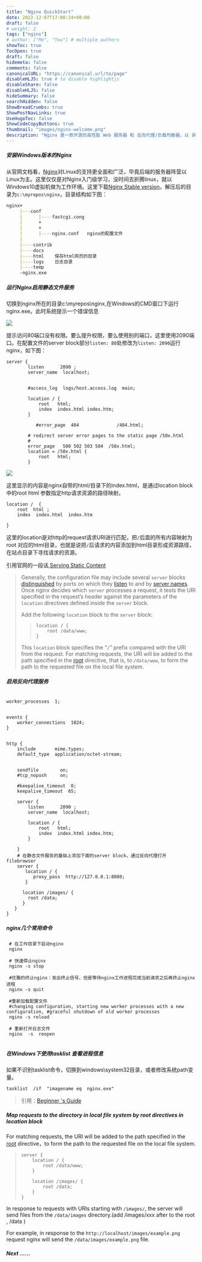 ```yaml
---
title: "Nginx QuickStart"
date: 2022-12-07T17:08:24+08:00
draft: false
# weight: 2
tags: ["nginx"]
# author: ["Me", "You"] # multiple authors
showToc: true
TocOpen: true
draft: false
hidemeta: false
comments: false
canonicalURL: "https://canonical.url/to/page"
disableHLJS: true # to disable highlightjs
disableShare: false
disableHLJS: false
hideSummary: false
searchHidden: false
ShowBreadCrumbs: true
ShowPostNavLinks: true
UseHugoToc: false
ShowCodeCopyButtons: true
thumbnail: "images/nginx-welcome.png"
description: "Nginx 是一款开源的高性能 Web 服务器 和 反向代理/负载均衡器，以 异步非阻塞架构 实现高并发（支持数万连接），具有 低内存占用、高可靠性（热部署）和 灵活配置 等特性。核心应用场景包括：托管静态资源、反向代理隐藏后端服务、负载均衡分发流量，以及支持 SSL 终止、动静分离 和 WebSocket 代理，是现代高并发架构中的关键组件。"
---
```




#####  安装Windows版本的Nginx

  从官网文档看，[Nginx](https://nginx.org/en/download.html)对Linux的支持更全面和广泛，毕竟后端的服务器阵营以Linux为主。这里仅仅是对Nginx入门级学习，没时间去折腾linux，就以Windows10虚拟机做为工作环境。这里下载[Nginx Stable version](https://nginx.org/en/download.html)。解压后的目录为`c:\myrepos\nginx`，目录结构如下图：

  ~~~markdown
  nginx+
       |---conf
       |      |----fastcgi.cong
       |      +
       |      +
       |      |----nginx.conf   nginx的配置文件
       |      
       |----contrib
       |----docs
       |----html    保存html网页的目录
       |----logs    日志目录
       |----temp    
       -nginx.exe    
  
  ~~~

#####   运行Nginx启用静态文件服务

  切换到nginx所在的目录c:\myrepos\nginx,在Windows的CMD窗口下运行nginx.exe。此时系统提示一个错误信息

  ![](images/nginx-80.png)

 提示访问80端口没有权限。要么提升权限，要么使用别的端口，这里使用2090端口。在配置文件的server  block部分`listen: 80`处修改为`listen: 2090`运行nginx，如下图：

~~~~nginx
server {
        listen      2090 ;
        server_name  localhost;
       

        #access_log  logs/host.access.log  main;

        location / {
            root   html;
            index  index.html index.htm;
        }
        
           #error_page  404              /404.html;

        # redirect server error pages to the static page /50x.html
        #
        error_page   500 502 503 504  /50x.html;
        location = /50x.html {
            root   html;
        }
~~~~

![](images/nginx-welcome.png)

这里显示的内容是nginx自带的html/目录下的index.html，是通过location block中的root   html 参数指定http请求资源的路径映射。

~~~nginx
location /  {
    root  html ;
    index  index.html  index.htm

}
~~~

这里的location是对http的request请求URI进行匹配，把`/`后面的所有内容映射为root  对应的html目录，也就是说把`/`后请求的内容添加到html目录形成资源路径，在站点目录下寻找请求的资源。

引用官网的一段话,[Serving Static Content](https://nginx.org/en/docs/beginners_guide.html#static)

>   Generally, the configuration file may include several `server` blocks [distinguished](https://nginx.org/en/docs/http/request_processing.html) by ports on which they [listen](https://nginx.org/en/docs/http/ngx_http_core_module.html#listen) to and by [server names](https://nginx.org/en/docs/http/server_names.html). Once nginx decides which `server` processes a request, it tests the URI specified in the request’s header against the parameters of the `location` directives defined inside the `server` block.
>
> Add the following `location` block to the `server` block:
>
> > ```nginx
> > location / {
> >     root /data/www;
> > }
> > ```
>
>   This `location` block specifies the “`/`” prefix compared with the URI from the request. For matching requests, the URI will be added to the path specified in the [root](https://nginx.org/en/docs/http/ngx_http_core_module.html#root) directive, that is, to `/data/www`, to form the path to the requested file on the local file system.

##### 启用反向代理服务

  ~~~nginx
  
  worker_processes  1;
  
  
  events {
      worker_connections  1024;
  }
  
  
  http {
      include       mime.types;
      default_type  application/octet-stream;
  
  
      sendfile        on;
      #tcp_nopush     on;
  
      #keepalive_timeout  0;
      keepalive_timeout  65;
  
      server {
          listen      2090 ;
          server_name  localhost;
  
          location / {
              root   html;
              index  index.html index.htm;
          }
     
      }
      # 在静态文件服务的基础上添加下面的server block，通过反向代理打开filebrowser
      server {
         location / {
            proxy_pass  http://127.0.0.1:8080;
         }
  
        location /images/ {
          root /data;
        }
     }
  }
  
  ~~~

  ##### nginx几个常用命令

 ~~~
  # 在工作目录下启动nginx
  nginx 
  
  # 快速停止nginx
  nginx -s stop
  
  #优雅的终止nginx：发出终止信号，但是等待nginx工作进程完成当前请求之后再终止nginx进程
  nginx -s quit
  
  #重新加载配置文件
  #changing configuration, starting new worker processes with a new configuration, #graceful shutdown of old worker processes  
  nginx -s reload 
  
  # 重新打开日志文件
  nginx  -s  reopen
  
 ~~~

##### 在Windows下使用tasklist 查看进程信息

如果不识别tasklist命令，切换到windows\system32目录，或者修改系统path变量。

~~~
tasklist  /if  "imagename eq  nginx.exe"
~~~

> 引用：[Beginner 's Guide](https://nginx.org/en/docs/beginners_guide.html)



##### Map requests to the directory  in local file system by  root  directives in location block

For matching requests, the URI will be added to the path specified in the [root](https://nginx.org/en/docs/http/ngx_http_core_module.html#root) directive，to form the path to the requested file on the local file system.

> ```nginx
> server {
>     location / {
>         root /data/www;
>     }
> 
>     location /images/ {
>         root /data;
>     }
> }
> ```

In response to requests with URIs starting with `/images/`, the server will send files from the `/data/images` directory.(add /images/xxx after to the root , /data  )

 For example, in response to the `http://localhost/images/example.png` request nginx will send the `/data/images/example.png` file.

##### Next ......
